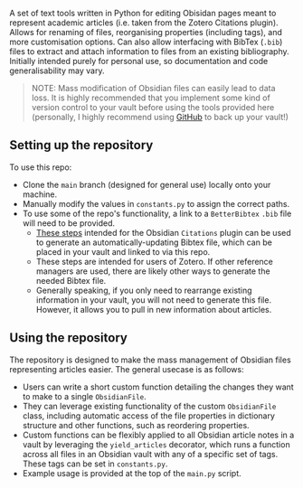 A set of text tools written in Python for editing Obisidan pages meant to represent academic articles (i.e. taken from the Zotero Citations plugin). Allows for renaming of files, reorganising properties (including tags), and more customisation options. Can also allow interfacing with BibTex (`.bib`) files to extract and attach information to files from an existing bibliography. Initially intended purely for personal use, so documentation and code generalisability may vary.

> NOTE: Mass modification of Obsidian files can easily lead to data loss. It is highly recommended that you implement some kind of version control to your vault before using the tools provided here (personally, I highly recommend using [GitHub](https://github.com/Vinzent03/obsidian-git) to back up your vault!)

## Setting up the repository
To use this repo:
- Clone the `main` branch (designed for general use) locally onto your machine.
- Manually modify the values in `constants.py` to assign the correct paths.
- To use some of the repo's functionality, a link to a `BetterBibtex` `.bib` file will need to be provided.
    - [These steps](https://github.com/hans/obsidian-citation-plugin) intended for the Obsidian `Citations` plugin can be used to generate an automatically-updating Bibtex file, which can be placed in your vault and linked to via this repo.
    - These steps are intended for users of Zotero. If other reference managers are used, there are likely other ways to generate the needed Bibtex file.
    - Generally speaking, if you only need to rearrange existing information in your vault, you will not need to generate this file. However, it allows you to pull in new information about articles.

## Using the repository
The repository is designed to make the mass management of Obsidian files representing articles easier. The general usecase is as follows:
- Users can write a short custom function detailing the changes they want to make to a single `ObsidianFile`.
- They can leverage existing functionality of the custom `ObsidianFile` class, including automatic access of the file properties in dictionary structure and other functions, such as reordering properties.
- Custom functions can be flexibly applied to all Obsidian article notes in a vault by leveraging the `yield_articles` decorator, which runs a function across all files in an Obsidian vault with any of a specific set of tags. These tags can be set in `constants.py`.
- Example usage is provided at the top of the `main.py` script.
